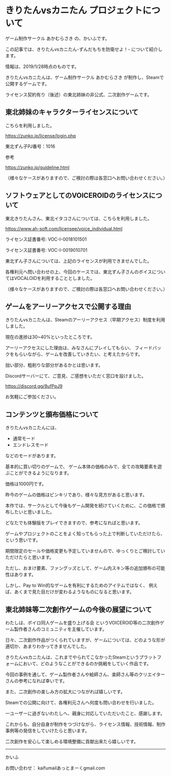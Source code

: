 # きりたんvsカニたん プロジェクトについて
ゲーム制作サークル あかむらさき の、かいふです。

この記事では、きりたんvsカニたん-ずんだもちを防衛せよ！- について紹介します。

情報は、2019/1/28時点のものです。

きりたんvsカニたんは、ゲーム制作サークル あかむらさき が制作し、Steamで公開するゲームです。

ライセンス契約有り（後述）の東北姉妹の非公式、二次創作ゲームです。


## 東北姉妹のキャラクターライセンスについて
こちらを利用しました。

https://zunko.jp/license/login.php

東北ずん子PJ番号：1016

参考

https://zunko.jp/guideline.html

（様々なケースがありますので、ご検討の際は各窓口へお問い合わせください。）


## ソフトウェアとしてのVOICEROIDのライセンスについて
東北きりたんさん、東北イタコさんについては、こちらを利用しました。

https://www.ah-soft.com/licensee/voice_individual.html

ライセンス証書番号: VOC-I-0018101501

ライセンス証書番号: VOC-I-0019010701

東北ずん子さんについては、上記のライセンスが利用できませんでした。

各権利元へ問い合わせの上、今回のケースでは、東北ずん子さんのボイスについてはVOCALOIDを利用することとしました。

（様々なケースがありますので、ご検討の際は各窓口へお問い合わせください。）


## ゲームをアーリーアクセスで公開する理由
きりたんvsカニたんは、Steamのアーリーアクセス（早期アクセス）制度を利用しました。

現在の進捗は30~40%といったところです。

アーリーアクセスにした理由は、みなさんにプレイしてもらい、
フィードバックをもらいながら、ゲームを改善していきたい、と考えたからです。

拙い部分、粗削りな部分があるかとは思います。

Discordサーバーにて、ご意見、ご感想をいただく窓口を設けました。

https://discord.gg/8ufPpJ9

お気軽にご参加ください。


## コンテンツと頒布価格について
きりたんvsカニたんには、

- 通常モード
- エンドレスモード
 
などのモードがあります。

基本的に買い切りのゲームで、
ゲーム本体の価格のみで、全ての攻略要素を遊ぶことができるようになります。

価格は1000円です。

昨今のゲームの価格はピンキリであり、様々な見方があると思います。

本作では、サークルとして今後もゲーム開発を続けていくために、この価格で頒布したいと思いました。

どなたでも体験版をプレイできますので、参考になればと思います。

ゲームやプロジェクトのことをよく知ってもらった上で判断していただけたら、という思いです。

期間限定のセールや価格変更も予定していませんので、ゆっくりとご検討していただけたらと思います。

ただし、おまけ要素、ファングッズとして、ゲーム内スキン等の追加頒布の可能性はあります。

しかし、Pay to Win的なゲームを有利にするためのアイテムではなく、
例えば、あくまで見た目だけが変わるようなものになると思います。


## 東北姉妹等二次創作ゲームの今後の展望について
わたしは、ボイロ同人ゲームを盛り上げる会 というVOICEROID等の二次創作ゲーム製作者さんのコミュニティを主催しています。

日々、二次創作作品がつくられていますが、ゲームについては、どのような形が適切か、あまりわかってきませんでした。

きりたんvsカニたんは、これまでやられてこなかったSteamというプラットフォームにおいて、どのようなことができるのか挑戦をしていく作品です。

今回の事例を通して、ゲーム製作者さんや絵師さん、楽師さん等のクリエイターさんの参考になれば幸いです。

また、二次創作の楽しみ方の拡大につながれば嬉しいです。

Steamでの公開に向けて、各権利元さんへ何度も問い合わせを行いました。

一ユーザーに過ぎないわたしへ、親身に対応していただいたこと、感謝します。

これからも、自分自身が制作をつづけながら、ライセンス情報、技術情報、制作事例等の発信をしていけたらと思います。

二次創作を安心して楽しめる環境整備に貢献出来たら嬉しいです。

---
かいふ

お問い合わせ： kaifumailあっとまーくgmail.com

